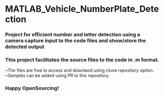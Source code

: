 
# MATLAB_Vehicle_NumberPlate_Detection
### Project for efficient number and letter detection using a camera capture input to the code files and show/store the detected output

### This project facilitates the source files to the code in .&#109; format.
~The files are free to access and downlaod using clone repository option.
~Samples can be added using PR to this repository.
### Happy OpenSourcing!

